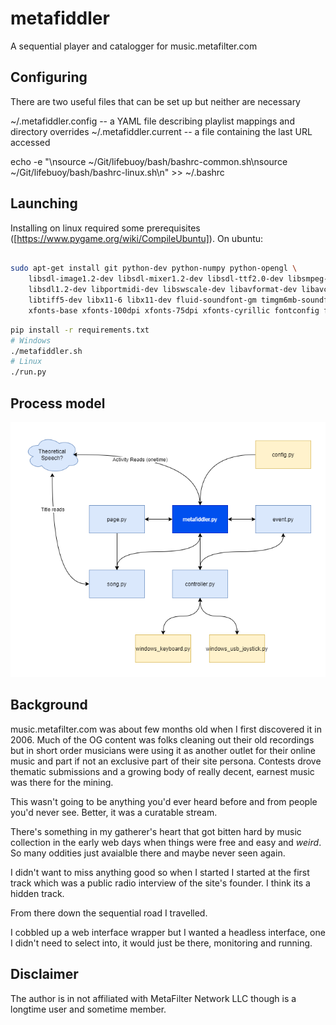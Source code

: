 # metafiddler

A sequential player and catalogger for music.metafilter.com

## Configuring

There are two useful files that can be set up but neither are necessary

~/.metafiddler.config -- a YAML file describing playlist mappings and directory overrides
~/.metafiddler.current -- a file containing the last URL accessed

echo -e "\nsource ~/Git/lifebuoy/bash/bashrc-common.sh\nsource ~/Git/lifebuoy/bash/bashrc-linux.sh\n" >> ~/.bashrc

## Launching

Installing on linux required some prerequisites ([https://www.pygame.org/wiki/CompileUbuntu]).  On ubuntu:

```sh

sudo apt-get install git python-dev python-numpy python-opengl \
    libsdl-image1.2-dev libsdl-mixer1.2-dev libsdl-ttf2.0-dev libsmpeg-dev \
    libsdl1.2-dev libportmidi-dev libswscale-dev libavformat-dev libavcodec-dev \
    libtiff5-dev libx11-6 libx11-dev fluid-soundfont-gm timgm6mb-soundfont \
    xfonts-base xfonts-100dpi xfonts-75dpi xfonts-cyrillic fontconfig fonts-freefont-ttf libfreetype6-dev

```

```sh
pip install -r requirements.txt
# Windows
./metafiddler.sh
# Linux
./run.py
```

## Process model

![Process diagram](.media/process-diagram.png)

## Background

music.metafilter.com was about few months old when I first discovered it in 2006.  Much of the OG content was folks cleaning out their old recordings but in short order musicians were using it as another outlet for their online music and part if not an exclusive part of their site persona.  Contests drove thematic submissions and a growing body of really decent, earnest music was there for the mining.

This wasn't going to be anything you'd ever heard before and from people you'd never see.  Better, it was a curatable stream.

There's something in my gatherer's heart that got bitten hard by music collection in the early web days when things were free and easy and _weird_.  So many oddities just avaialble there and maybe never seen again.

I didn't want to miss anything good so when I started I started at the first track which was a public radio interview of the site's founder.  I think its a hidden track.

From there down the sequential road I travelled.

I cobbled up a web interface wrapper but I wanted a headless interface, one I didn't need to select into, it would just be there, monitoring and running.

## Disclaimer

The author is in not affiliated with MetaFilter Network LLC though is a longtime user and sometime member.
